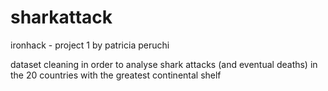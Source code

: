 # sharkattack
ironhack - project 1
by patricia peruchi

dataset cleaning in order to analyse shark attacks (and eventual deaths) in the 20 countries with the greatest continental shelf
